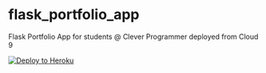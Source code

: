 # flask_portfolio_app
Flask Portfolio App for students @ Clever Programmer deployed from Cloud 9

[![Deploy to Heroku](https://www.herokucdn.com/deploy/button.png)](https://heroku.com/deploy)
